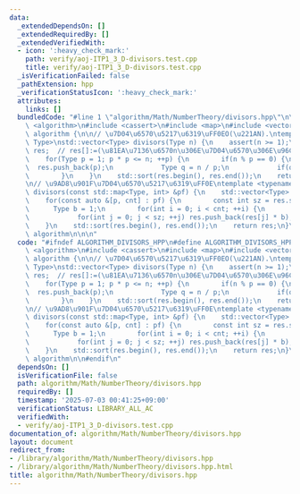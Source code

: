 ```yaml
---
data:
  _extendedDependsOn: []
  _extendedRequiredBy: []
  _extendedVerifiedWith:
  - icon: ':heavy_check_mark:'
    path: verify/aoj-ITP1_3_D-divisors.test.cpp
    title: verify/aoj-ITP1_3_D-divisors.test.cpp
  _isVerificationFailed: false
  _pathExtension: hpp
  _verificationStatusIcon: ':heavy_check_mark:'
  attributes:
    links: []
  bundledCode: "#line 1 \"algorithm/Math/NumberTheory/divisors.hpp\"\n\n\n\n#include\
    \ <algorithm>\n#include <cassert>\n#include <map>\n#include <vector>\n\nnamespace\
    \ algorithm {\n\n// \u7D04\u6570\u5217\u6319\uFF0EO(\u221AN).\ntemplate <typename\
    \ Type>\nstd::vector<Type> divisors(Type n) {\n    assert(n >= 1);\n    std::vector<Type>\
    \ res;  // res[]:=(\u81EA\u7136\u6570n\u306E\u7D04\u6570\u306E\u96C6\u5408).\n\
    \    for(Type p = 1; p * p <= n; ++p) {\n        if(n % p == 0) {\n          \
    \  res.push_back(p);\n            Type q = n / p;\n            if(q != p) res.push_back(q);\n\
    \        }\n    }\n    std::sort(res.begin(), res.end());\n    return res;\n}\n\
    \n// \u9AD8\u901F\u7D04\u6570\u5217\u6319\uFF0E\ntemplate <typename Type>\nstd::vector<Type>\
    \ divisors(const std::map<Type, int> &pf) {\n    std::vector<Type> res({1});\n\
    \    for(const auto &[p, cnt] : pf) {\n        const int sz = res.size();\n  \
    \      Type b = 1;\n        for(int i = 0; i < cnt; ++i) {\n            b *= p;\n\
    \            for(int j = 0; j < sz; ++j) res.push_back(res[j] * b);\n        }\n\
    \    }\n    std::sort(res.begin(), res.end());\n    return res;\n}\n\n}  // namespace\
    \ algorithm\n\n\n"
  code: "#ifndef ALGORITHM_DIVISORS_HPP\n#define ALGORITHM_DIVISORS_HPP 1\n\n#include\
    \ <algorithm>\n#include <cassert>\n#include <map>\n#include <vector>\n\nnamespace\
    \ algorithm {\n\n// \u7D04\u6570\u5217\u6319\uFF0EO(\u221AN).\ntemplate <typename\
    \ Type>\nstd::vector<Type> divisors(Type n) {\n    assert(n >= 1);\n    std::vector<Type>\
    \ res;  // res[]:=(\u81EA\u7136\u6570n\u306E\u7D04\u6570\u306E\u96C6\u5408).\n\
    \    for(Type p = 1; p * p <= n; ++p) {\n        if(n % p == 0) {\n          \
    \  res.push_back(p);\n            Type q = n / p;\n            if(q != p) res.push_back(q);\n\
    \        }\n    }\n    std::sort(res.begin(), res.end());\n    return res;\n}\n\
    \n// \u9AD8\u901F\u7D04\u6570\u5217\u6319\uFF0E\ntemplate <typename Type>\nstd::vector<Type>\
    \ divisors(const std::map<Type, int> &pf) {\n    std::vector<Type> res({1});\n\
    \    for(const auto &[p, cnt] : pf) {\n        const int sz = res.size();\n  \
    \      Type b = 1;\n        for(int i = 0; i < cnt; ++i) {\n            b *= p;\n\
    \            for(int j = 0; j < sz; ++j) res.push_back(res[j] * b);\n        }\n\
    \    }\n    std::sort(res.begin(), res.end());\n    return res;\n}\n\n}  // namespace\
    \ algorithm\n\n#endif\n"
  dependsOn: []
  isVerificationFile: false
  path: algorithm/Math/NumberTheory/divisors.hpp
  requiredBy: []
  timestamp: '2025-07-03 00:41:25+09:00'
  verificationStatus: LIBRARY_ALL_AC
  verifiedWith:
  - verify/aoj-ITP1_3_D-divisors.test.cpp
documentation_of: algorithm/Math/NumberTheory/divisors.hpp
layout: document
redirect_from:
- /library/algorithm/Math/NumberTheory/divisors.hpp
- /library/algorithm/Math/NumberTheory/divisors.hpp.html
title: algorithm/Math/NumberTheory/divisors.hpp
---
```

